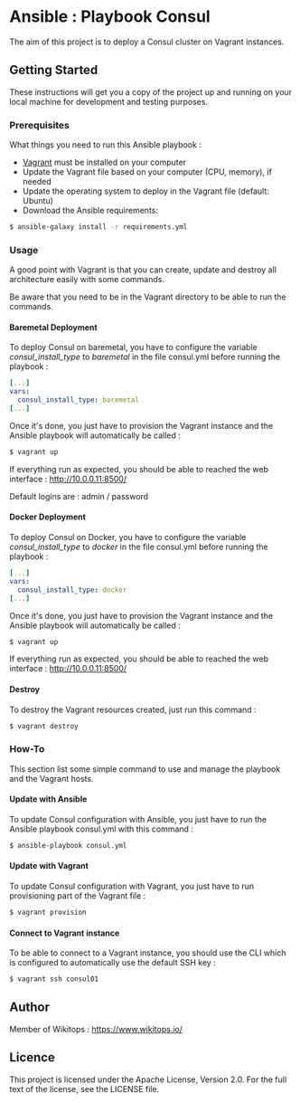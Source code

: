 # Ansible : Playbook Consul

The aim of this project is to deploy a Consul cluster on Vagrant instances.

## Getting Started

These instructions will get you a copy of the project up and running on your local machine for development and testing purposes.

### Prerequisites

What things you need to run this Ansible playbook :

*   [Vagrant](https://www.vagrantup.com/docs/installation/) must be installed on your computer
*   Update the Vagrant file based on your computer (CPU, memory), if needed
*   Update the operating system to deploy in the Vagrant file (default: Ubuntu)
*   Download the Ansible requirements:

```bash
$ ansible-galaxy install -r requirements.yml
```

### Usage

A good point with Vagrant is that you can create, update and destroy all architecture easily with some commands.

Be aware that you need to be in the Vagrant directory to be able to run the commands.

#### Baremetal Deployment

To deploy Consul on baremetal, you have to configure the variable *consul_install_type* to *baremetal* in the file consul.yml before running the playbook :

```yaml
[...]
vars:
  consul_install_type: baremetal
[...]
```

Once it's done, you just have to provision the Vagrant instance and the Ansible playbook will automatically be called :

```bash
$ vagrant up
```

If everything run as expected, you should be able to reached the web interface : http://10.0.0.11:8500/

Default logins are : admin / password

#### Docker Deployment

To deploy Consul on Docker, you have to configure the variable *consul_install_type* to *docker* in the file consul.yml before running the playbook :

```yaml
[...]
vars:
  consul_install_type: docker
[...]
```

Once it's done, you just have to provision the Vagrant instance and the Ansible playbook will automatically be called :

```bash
$ vagrant up
```

If everything run as expected, you should be able to reached the web interface : http://10.0.0.11:8500/

#### Destroy

To destroy the Vagrant resources created, just run this command :

```bash
$ vagrant destroy
```

### How-To

This section list some simple command to use and manage the playbook and the Vagrant hosts.

#### Update with Ansible

To update Consul configuration with Ansible, you just have to run the Ansible playbook consul.yml with this command :

```bash
$ ansible-playbook consul.yml
```

#### Update with Vagrant

To update Consul configuration with Vagrant, you just have to run provisioning part of the Vagrant file :

```bash
$ vagrant provision
```

#### Connect to Vagrant instance

To be able to connect to a Vagrant instance, you should use the CLI which is configured to automatically use the default SSH key :

```bash
$ vagrant ssh consul01
```

## Author

Member of Wikitops : https://www.wikitops.io/

## Licence

This project is licensed under the Apache License, Version 2.0. For the full text of the license, see the LICENSE file.
